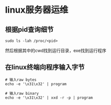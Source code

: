 # linux服务器运维

## 根据pid查询细节

```shell
sudo ls -lah /proc/<pid>
```
然后根据其中的cwd找到运行目录，exe找到运行程序

## 在linux终端向程序输入字节

```shell
# 输入raw bytes
echo -e '\x31\x32' | program

# 输入raw binary
echo -e '\x31\x32' | xxd -r -p | program 
```
